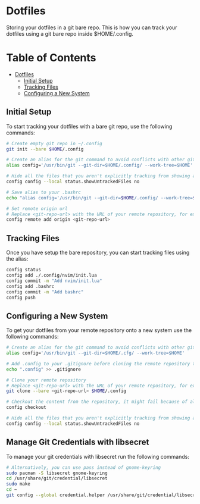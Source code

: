 # Dotfiles

Storing your dotfiles in a git bare repo. This is how you can track your dotfiles using a git bare repo inside $HOME/.config.

# Table of Contents

- [Dotfiles](#dotfiles)
    - [Initial Setup](#initial-setup)
    - [Tracking Files](#tracking-files)
    - [Configuring a New System](#configuring-a-new-system)

## Initial Setup

To start tracking your dotfiles with a bare git repo, use the following commands:
```bash
# Create empty git repo in ~/.config
git init --bare $HOME/.config

# Create an alias for the git command to avoid conflicts with other git repos
alias config='/usr/bin/git --git-dir=$HOME/.config/ --work-tree=$HOME'

# Hide all the files that you aren't explicitly tracking from showing as untracked
config config --local status.showUntrackedFiles no

# Save alias to your .bashrc
echo "alias config='/usr/bin/git --git-dir=$HOME/.config/ --work-tree=$HOME'" >> $HOME/.bashrc

# Set remote origin url
# Replace <git-repo-url> with the URL of your remote repository, for example: https://github.com/Dwarf1er/dotfiles.git
config remote add origin <git-repo-url>
```

## Tracking Files

Once you have setup the bare repository, you can start tracking files using the alias:
```bash
config status
config add ./.config/nvim/init.lua
config commit -m "Add nvim/init.lua"
config add .bashrc
config commit -m "Add bashrc"
config push
```

## Configuring a New System

To get your dotfiles from your remote repository onto a new system use the following commands:
```bash
# Create an alias for the git command to avoid conflicts with other git repos
alias config='/usr/bin/git --git-dir=$HOME/.cfg/ --work-tree=$HOME'

# Add .config to your .gitignore before cloning the remote repository to avoid recursion problems
echo ".config" >> .gitignore

# Clone your remote repository
# Replace <git-repo-url> with the URL of your remote repository, for example: https://github.com/Dwarf1er/dotfiles.git
git clone --bare <git-repo-url> $HOME/.config

# Checkout the content from the repository, it might fail because of already existing config files, you can remove them and try again
config checkout

# Hide all the files that you aren't explicitly tracking from showing as untracked
config config --local status.showUntrackedFiles no
```

## Manage Git Credentials with libsecret

To manage your git credentials with libsecret run the following commands:
```bash
# Alternatively, you can use pass instead of gnome-keyring
sudo pacman -S libsecret gnome-keyring
cd /usr/share/git/credential/libsecret
sudo make
cd ~
git config --global credential.helper /usr/share/git/credential/libsecret/git-credential-libsecret
```

